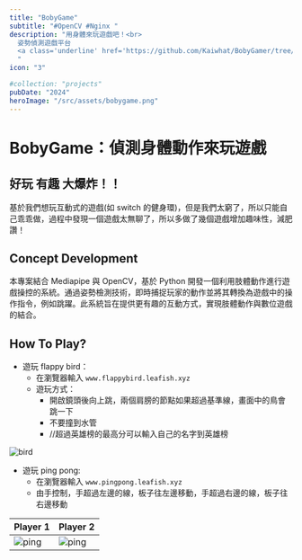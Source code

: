 ```yaml
---
title: "BobyGame"
subtitle: "#OpenCV #Nginx "
description: "用身體來玩遊戲吧！<br>
  姿勢偵測遊戲平台  
  <a class='underline' href='https://github.com/Kaiwhat/BobyGamer/tree/BobyGame_final' target='_blank'>BobyGame</a>
  "
icon: "3"

#collection: "projects"
pubDate: "2024"
heroImage: "/src/assets/bobygame.png"
---
```


# BobyGame：偵測身體動作來玩遊戲
<!-- FIXME: (放遊戲畫面(影片)) -->
## 好玩 有趣 大爆炸！！
基於我們想玩互動式的遊戲(如 switch 的健身環)，但是我們太窮了，所以只能自己乖乖做，過程中發現一個遊戲太無聊了，所以多做了幾個遊戲增加趣味性，減肥讚！

## Concept Development

本專案結合 Mediapipe 與 OpenCV，基於 Python 開發一個利用肢體動作進行遊戲操控的系統。通過姿勢檢測技術，即時捕捉玩家的動作並將其轉換為遊戲中的操作指令，例如跳躍。此系統旨在提供更有趣的互動方式，實現肢體動作與數位遊戲的結合。



## How To Play?
- 遊玩 flappy bird：
    - 在瀏覽器輸入 `www.flappybird.leafish.xyz`
    - 遊玩方式：
        - 開啟鏡頭後向上跳，兩個肩膀的節點如果超過基準線，畫面中的鳥會跳一下
        - 不要撞到水管
        - //超過英雄榜的最高分可以輸入自己的名字到英雄榜

<Image src="/projects/bird.png" alt="bird" class="m-0  h-auto" />

- 遊玩 ping pong:
    - 在瀏覽器輸入 `www.pingpong.leafish.xyz`
    - 由手控制，手超過左邊的線，板子往左邊移動，手超過右邊的線，板子往右邊移動
    
| Player 1 | Player 2 |
| -------- | -------- |
| <Image src="/projects/ping1.png" alt="ping" class="m-0 w-4/5 h-auto" /> | <Image src="/projects/ping2.png" alt="ping" class="m-0  h-auto" /> |

